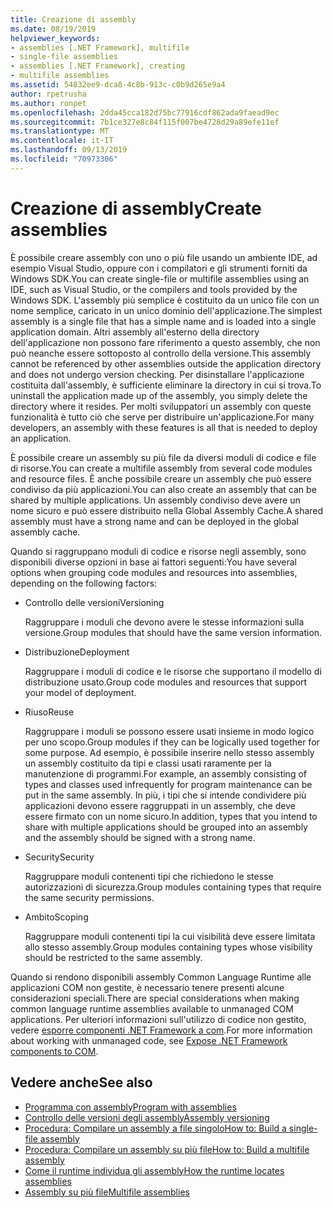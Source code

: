 ```yaml
---
title: Creazione di assembly
ms.date: 08/19/2019
helpviewer_keywords:
- assemblies [.NET Framework], multifile
- single-file assemblies
- assemblies [.NET Framework], creating
- multifile assemblies
ms.assetid: 54832ee9-dca8-4c8b-913c-c0b9d265e9a4
author: rpetrusha
ms.author: ronpet
ms.openlocfilehash: 2dda45cca182d75bc77916cdf862ada9faead9ec
ms.sourcegitcommit: 7b1ce327e8c84f115f007be4728d29a89efe11ef
ms.translationtype: MT
ms.contentlocale: it-IT
ms.lasthandoff: 09/13/2019
ms.locfileid: "70973306"
---
```

# <a name="create-assemblies"></a><span data-ttu-id="5cd72-102">Creazione di assembly</span><span class="sxs-lookup"><span data-stu-id="5cd72-102">Create assemblies</span></span>

<span data-ttu-id="5cd72-103">È possibile creare assembly con uno o più file usando un ambiente IDE, ad esempio Visual Studio, oppure con i compilatori e gli strumenti forniti da Windows SDK.</span><span class="sxs-lookup"><span data-stu-id="5cd72-103">You can create single-file or multifile assemblies using an IDE, such as Visual Studio, or the compilers and tools provided by the Windows SDK.</span></span> <span data-ttu-id="5cd72-104">L'assembly più semplice è costituito da un unico file con un nome semplice, caricato in un unico dominio dell'applicazione.</span><span class="sxs-lookup"><span data-stu-id="5cd72-104">The simplest assembly is a single file that has a simple name and is loaded into a single application domain.</span></span> <span data-ttu-id="5cd72-105">Altri assembly all'esterno della directory dell'applicazione non possono fare riferimento a questo assembly, che non può neanche essere sottoposto al controllo della versione.</span><span class="sxs-lookup"><span data-stu-id="5cd72-105">This assembly cannot be referenced by other assemblies outside the application directory and does not undergo version checking.</span></span> <span data-ttu-id="5cd72-106">Per disinstallare l'applicazione costituita dall'assembly, è sufficiente eliminare la directory in cui si trova.</span><span class="sxs-lookup"><span data-stu-id="5cd72-106">To uninstall the application made up of the assembly, you simply delete the directory where it resides.</span></span> <span data-ttu-id="5cd72-107">Per molti sviluppatori un assembly con queste funzionalità è tutto ciò che serve per distribuire un'applicazione.</span><span class="sxs-lookup"><span data-stu-id="5cd72-107">For many developers, an assembly with these features is all that is needed to deploy an application.</span></span>

<span data-ttu-id="5cd72-108">È possibile creare un assembly su più file da diversi moduli di codice e file di risorse.</span><span class="sxs-lookup"><span data-stu-id="5cd72-108">You can create a multifile assembly from several code modules and resource files.</span></span> <span data-ttu-id="5cd72-109">È anche possibile creare un assembly che può essere condiviso da più applicazioni.</span><span class="sxs-lookup"><span data-stu-id="5cd72-109">You can also create an assembly that can be shared by multiple applications.</span></span> <span data-ttu-id="5cd72-110">Un assembly condiviso deve avere un nome sicuro e può essere distribuito nella Global Assembly Cache.</span><span class="sxs-lookup"><span data-stu-id="5cd72-110">A shared assembly must have a strong name and can be deployed in the global assembly cache.</span></span>

<span data-ttu-id="5cd72-111">Quando si raggruppano moduli di codice e risorse negli assembly, sono disponibili diverse opzioni in base ai fattori seguenti:</span><span class="sxs-lookup"><span data-stu-id="5cd72-111">You have several options when grouping code modules and resources into assemblies, depending on the following factors:</span></span>

- <span data-ttu-id="5cd72-112">Controllo delle versioni</span><span class="sxs-lookup"><span data-stu-id="5cd72-112">Versioning</span></span>

     <span data-ttu-id="5cd72-113">Raggruppare i moduli che devono avere le stesse informazioni sulla versione.</span><span class="sxs-lookup"><span data-stu-id="5cd72-113">Group modules that should have the same version information.</span></span>

- <span data-ttu-id="5cd72-114">Distribuzione</span><span class="sxs-lookup"><span data-stu-id="5cd72-114">Deployment</span></span>

     <span data-ttu-id="5cd72-115">Raggruppare i moduli di codice e le risorse che supportano il modello di distribuzione usato.</span><span class="sxs-lookup"><span data-stu-id="5cd72-115">Group code modules and resources that support your model of deployment.</span></span>

- <span data-ttu-id="5cd72-116">Riuso</span><span class="sxs-lookup"><span data-stu-id="5cd72-116">Reuse</span></span>

     <span data-ttu-id="5cd72-117">Raggruppare i moduli se possono essere usati insieme in modo logico per uno scopo.</span><span class="sxs-lookup"><span data-stu-id="5cd72-117">Group modules if they can be logically used together for some purpose.</span></span> <span data-ttu-id="5cd72-118">Ad esempio, è possibile inserire nello stesso assembly un assembly costituito da tipi e classi usati raramente per la manutenzione di programmi.</span><span class="sxs-lookup"><span data-stu-id="5cd72-118">For example, an assembly consisting of types and classes used infrequently for program maintenance can be put in the same assembly.</span></span> <span data-ttu-id="5cd72-119">In più, i tipi che si intende condividere più applicazioni devono essere raggruppati in un assembly, che deve essere firmato con un nome sicuro.</span><span class="sxs-lookup"><span data-stu-id="5cd72-119">In addition, types that you intend to share with multiple applications should be grouped into an assembly and the assembly should be signed with a strong name.</span></span>

- <span data-ttu-id="5cd72-120">Security</span><span class="sxs-lookup"><span data-stu-id="5cd72-120">Security</span></span>

     <span data-ttu-id="5cd72-121">Raggruppare moduli contenenti tipi che richiedono le stesse autorizzazioni di sicurezza.</span><span class="sxs-lookup"><span data-stu-id="5cd72-121">Group modules containing types that require the same security permissions.</span></span>

- <span data-ttu-id="5cd72-122">Ambito</span><span class="sxs-lookup"><span data-stu-id="5cd72-122">Scoping</span></span>

     <span data-ttu-id="5cd72-123">Raggruppare moduli contenenti tipi la cui visibilità deve essere limitata allo stesso assembly.</span><span class="sxs-lookup"><span data-stu-id="5cd72-123">Group modules containing types whose visibility should be restricted to the same assembly.</span></span>

<span data-ttu-id="5cd72-124">Quando si rendono disponibili assembly Common Language Runtime alle applicazioni COM non gestite, è necessario tenere presenti alcune considerazioni speciali.</span><span class="sxs-lookup"><span data-stu-id="5cd72-124">There are special considerations when making common language runtime assemblies available to unmanaged COM applications.</span></span> <span data-ttu-id="5cd72-125">Per ulteriori informazioni sull'utilizzo di codice non gestito, vedere [esporre componenti .NET Framework a com](../../framework/interop/exposing-dotnet-components-to-com.md).</span><span class="sxs-lookup"><span data-stu-id="5cd72-125">For more information about working with unmanaged code, see [Expose .NET Framework components to COM](../../framework/interop/exposing-dotnet-components-to-com.md).</span></span>

## <a name="see-also"></a><span data-ttu-id="5cd72-126">Vedere anche</span><span class="sxs-lookup"><span data-stu-id="5cd72-126">See also</span></span>

- [<span data-ttu-id="5cd72-127">Programma con assembly</span><span class="sxs-lookup"><span data-stu-id="5cd72-127">Program with assemblies</span></span>](program.md)
- [<span data-ttu-id="5cd72-128">Controllo delle versioni degli assembly</span><span class="sxs-lookup"><span data-stu-id="5cd72-128">Assembly versioning</span></span>](versioning.md)
- [<span data-ttu-id="5cd72-129">Procedura: Compilare un assembly a file singolo</span><span class="sxs-lookup"><span data-stu-id="5cd72-129">How to: Build a single-file assembly</span></span>](../../framework/app-domains/build-single-file-assembly.md)
- [<span data-ttu-id="5cd72-130">Procedura: Compilare un assembly su più file</span><span class="sxs-lookup"><span data-stu-id="5cd72-130">How to: Build a multifile assembly</span></span>](../../framework/app-domains/build-multifile-assembly.md)
- [<span data-ttu-id="5cd72-131">Come il runtime individua gli assembly</span><span class="sxs-lookup"><span data-stu-id="5cd72-131">How the runtime locates assemblies</span></span>](../../framework/deployment/how-the-runtime-locates-assemblies.md)
- [<span data-ttu-id="5cd72-132">Assembly su più file</span><span class="sxs-lookup"><span data-stu-id="5cd72-132">Multifile assemblies</span></span>](../../framework/app-domains/multifile-assemblies.md)
